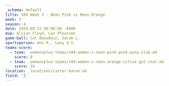 ```yaml
---
_schema: default
title: S04 Week 3 - Neon Pink vs Neon Orange
week: 3
season: 4
date: 2024-09-22 09:00:00 -0400
mvp: Alison Floyd, Lex Pfearsen
game-ball: Cat Beaudoin, Sarah L.
sportsperson: Ann R., Lexy G.S.
teams-score:
  - team: _womensplus-teams/s04-women-s-neon-pink-pink-pony-club.md
    score: 0
  - team: _womensplus-teams/s04-women-s-neon-orange-citrus-got-real.md
    score: 24
location: _locations/carter-baron.md
field: '2'
---
```

